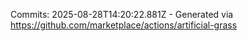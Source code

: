 Commits: 2025-08-28T14:20:22.881Z - Generated via https://github.com/marketplace/actions/artificial-grass
<br>
